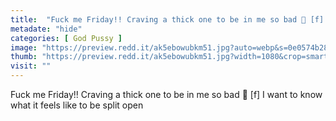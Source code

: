 ```yaml
---
title:  "Fuck me Friday!! Craving a thick one to be in me so bad 🤤 [f] I want to know what it feels like to be split open"
metadate: "hide"
categories: [ God Pussy ]
image: "https://preview.redd.it/ak5ebowubkm51.jpg?auto=webp&s=0e0574b2823f10391389e3cb5238daf3119f075a"
thumb: "https://preview.redd.it/ak5ebowubkm51.jpg?width=1080&crop=smart&auto=webp&s=bac82583875c07e87bec70e9baa928ceece8f0c5"
visit: ""
---
```

Fuck me Friday!! Craving a thick one to be in me so bad 🤤 [f] I want to know what it feels like to be split open
